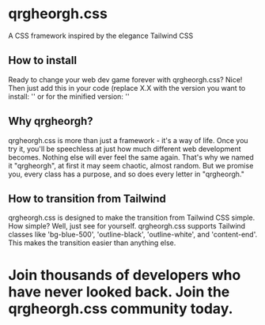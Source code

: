 # qrgheorgh.css
A CSS framework inspired by the elegance Tailwind CSS
## How to install
Ready to change your web dev game forever with qrgheorgh.css? Nice! Then just add this in your code (replace X.X with the version you want to install:
'<style>
@import url("https://cdn.jsdelivr.net/gh/3qtvoyqoieuyot/qrgheorgh.css@main/vX.X/qrgheorgh.css");
</style>'
or for the minified version:
'<style>
@import url("https://cdn.jsdelivr.net/gh/3qtvoyqoieuyot/qrgheorgh.css@main/vX.X/qrgheorgh-min.css");
</style>'
## Why qrgheorgh?
qrgheorgh.css is more than just a framework - it's a way of life. Once you try it, you'll be speechless at just how much different web development becomes. Nothing else will ever feel the same again. That's why we named it "qrgheorgh", at first it may seem chaotic, almost random. But we promise you, every class has a purpose, and so does every letter in "qrgheorgh."
## How to transition from Tailwind
qrgheorgh.css is designed to make the transition from Tailwind CSS simple. How simple? Well, just see for yourself. qrgheorgh.css supports Tailwind classes like 'bg-blue-500', 'outline-black', 'outline-white', and 'content-end'. This makes the transition easier than anything else.
# Join thousands of developers who have never looked back. Join the qrgheorgh.css community today.
